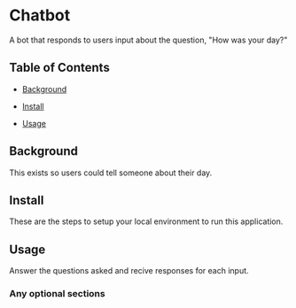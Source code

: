 # Chatbot

A bot that responds to users input about the question, "How was your day?"

## Table of Contents

- [Background](#background)

- [Install](#install)

- [Usage](#usage)

## Background

This exists so users could tell someone about their day.

## Install

These are the steps to setup your local environment to run this application.

## Usage

Answer the questions asked and recive responses for each input. 

### Any optional sections